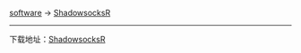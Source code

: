 
[software](/software) -> [ShadowsocksR](/software/shadowsocksr)

---

下载地址：[ShadowsocksR](https://sourceforge.net/projects/ismdeep-share/files/ShadowsocksR-4.7.0-win.7z/download)
